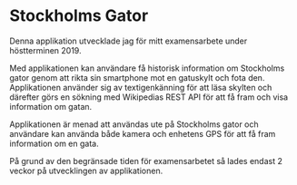# Stockholms Gator

Denna applikation utvecklade jag för mitt examensarbete under höstterminen 2019. 

Med applikationen kan användare få historisk information om Stockholms gator genom att rikta sin smartphone mot en gatuskylt och fota den. Applikationen använder sig av textigenkänning för att läsa skylten och därefter görs en sökning med Wikipedias REST API för att få fram och visa information om gatan.

Applikationen är menad att användas ute på Stockholms gator och användare kan använda både kamera och enhetens GPS för att få fram information om en gata. 

På grund av den begränsade tiden för examensarbetet så lades endast 2 veckor på utvecklingen av applikationen.
